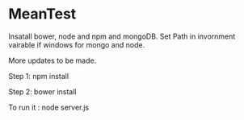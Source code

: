 # MeanTest
Insatall bower, node and npm and mongoDB.
Set Path in invornment vairable if windows for mongo and node.


More updates to be made.


Step 1: npm install


Step 2: bower install

To run it :  node server.js
